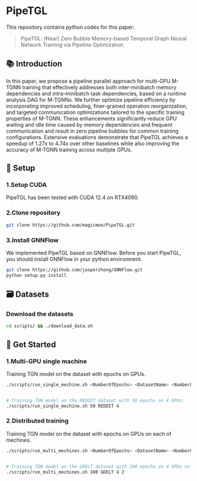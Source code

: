 # PipeTGL

This repository contains python codes for this paper:
> PipeTGL: (Near) Zero Bubble Memory-based Temporal Graph Neural Network Training via Pipeline Optimization

## 📚 Introduction
In this paper, we propose a pipeline parallel approach for multi-GPU M-TGNN training that effectively addresses both inter-minibatch memory dependencies and intra-minibatch task dependencies, based on a runtime analysis DAG for M-TGNNs. We further optimize pipeline efficiency by incorporating improved scheduling, finer-grained operation reorganization, and targeted communication optimizations tailored to the specific training properties of M-TGNN. These enhancements significantly reduce GPU waiting and idle time caused by memory dependencies and frequent communication and result in zero pipeline bubbles for common training configurations. Extensive evaluations demonstrate that PipeTGL achieves a speedup of 1.27x to 4.74x over other baselines while also improving the accuracy of M-TGNN training across multiple GPUs.

## 🔑 Setup

### 1.Setup CUDA

PipeTGL has been tested with CUDA 12.4 on RTX4090.

### 2.Clone repository

```sh
git clone https://github.com/magicmoo/PipeTGL.git
```

### 3.Install GNNFlow
We implemented PipeTGL based on GNNFlow. Before you start PipeTGL, you should install GNNFlow in your python environment.
```sh
git clone https://github.com/jasperzhong/GNNFlow.git
python setup.py install
```

## 🗃️ Datasets

### Download the datasets
```sh
cd scripts/ && ./download_data.sh
```

## 🚀 Get Started

### 1.Multi-GPU single machine
Training TGN model on the <DatasetName> dataset with <NumberOfEpochs> epochs on <NumberOfGpus> GPUs.
```sh
./scripts/run_single_mechine.sh <NumberOfEpochs> <DatasetName> <NumberOfGpus>


# Training TGN model on the REDDIT dataset with 50 epochs on 4 GPUs:
./scripts/run_single_mechine.sh 50 REDDIT 4   
```

### 2.Distributed training
Training TGN model on the <DatasetName> dataset with <NumberOfEpochs> epochs on <NumberOfGpus> GPUs on each of <NumberOfNodes> mechines. 

```sh
./scripts/run_multi_mechines.sh <NumberOfEpochs> <DatasetName> <NumberOfGpus> <NumberOfNodes>


# Training TGN model on the GDELT dataset with 100 epochs on 4 GPUs on each of 2 mechines:
./scripts/run_multi_mechines.sh 100 GDELT 4 2   
```